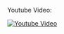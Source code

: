Youtube Video:

[![Youtube Video](http://img.youtube.com/vi/xUVA4hVGmc8/0.jpg)](http://www.youtube.com/watch?v=xUVA4hVGmc8)
